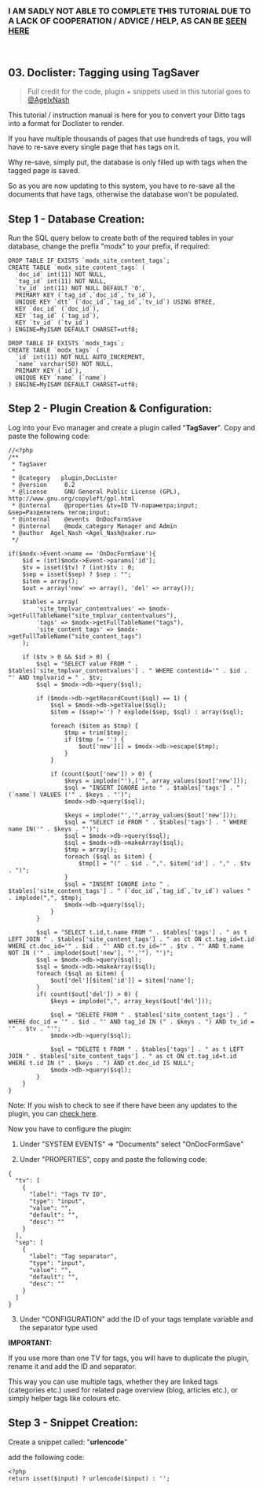 ### I AM SADLY NOT ABLE TO COMPLETE THIS TUTORIAL DUE TO A LACK OF COOPERATION / ADVICE / HELP, AS CAN BE [SEEN HERE](https://github.com/AgelxNash/DocLister/issues/372)

&nbsp;

## 03. Doclister: Tagging using TagSaver

> Full credit for the code, plugin + snippets used in this tutorial goes to [@AgelxNash](https://gist.github.com/AgelxNash)

This tutorial / instruction manual is here for you to convert your Ditto tags into a format for Doclister to render.

If you have multiple thousands of pages that use hundreds of tags, you will have to re-save every single page that has tags on it.

Why re-save, simply put, the database is only filled up with tags when the tagged page is saved.

So as you are now updating to this system, you have to re-save all the documents that have tags, otherwise the database won't be populated.


## Step 1 - Database Creation:

Run the SQL query below to create both of the required tables in your database, change the prefix "modx" to your prefix, if required:

```
DROP TABLE IF EXISTS `modx_site_content_tags`;
CREATE TABLE `modx_site_content_tags` (
  `doc_id` int(11) NOT NULL,
  `tag_id` int(11) NOT NULL,
  `tv_id` int(11) NOT NULL DEFAULT '0',
  PRIMARY KEY (`tag_id`,`doc_id`,`tv_id`),
  UNIQUE KEY `dtt` (`doc_id`,`tag_id`,`tv_id`) USING BTREE,
  KEY `doc_id` (`doc_id`),
  KEY `tag_id` (`tag_id`),
  KEY `tv_id` (`tv_id`)
) ENGINE=MyISAM DEFAULT CHARSET=utf8;

DROP TABLE IF EXISTS `modx_tags`;
CREATE TABLE `modx_tags` (
  `id` int(11) NOT NULL AUTO_INCREMENT,
  `name` varchar(50) NOT NULL,
  PRIMARY KEY (`id`),
  UNIQUE KEY `name` (`name`)
) ENGINE=MyISAM DEFAULT CHARSET=utf8;
```

## Step 2 - Plugin Creation & Configuration:

Log into your Evo manager and create a plugin called "**TagSaver**". Copy and paste the following code:

```
//<?php
/**
 * TagSaver
 *
 * @category   plugin,DocLister
 * @version 	0.2
 * @license 	GNU General Public License (GPL), http://www.gnu.org/copyleft/gpl.html
 * @internal    @properties &tv=ID TV-параметра;input; &sep=Разделитель тегов;input;
 * @internal	@events  OnDocFormSave
 * @internal	@modx_category Manager and Admin
 * @author 	Agel_Nash <Agel_Nash@xaker.ru>
 */
 
if($modx->Event->name == 'OnDocFormSave'){
	$id = (int)$modx->Event->params['id'];
	$tv = isset($tv) ? (int)$tv : 0;
	$sep = isset($sep) ? $sep : "";
	$item = array();
	$out = array('new' => array(), 'del' => array());
	
	$tables = array(
		'site_tmplvar_contentvalues' => $modx->getFullTableName("site_tmplvar_contentvalues"),
		'tags' => $modx->getFullTableName("tags"),
		'site_content_tags' => $modx->getFullTableName("site_content_tags")
	);
	
	if ($tv > 0 && $id > 0) {
		$sql = "SELECT value FROM " . $tables['site_tmplvar_contentvalues'] . " WHERE contentid='" . $id . "' AND tmplvarid = " . $tv;
		$sql = $modx->db->query($sql);
		
		if ($modx->db->getRecordCount($sql) == 1) {
			$sql = $modx->db->getValue($sql);
			$item = ($sep!='') ? explode($sep, $sql) : array($sql);
			
			foreach ($item as $tmp) {
				$tmp = trim($tmp);
				if ($tmp != '') {
					$out['new'][] = $modx->db->escape($tmp);
				}
			}
			
			if (count($out['new']) > 0) {
				$keys = implode("'),('", array_values($out['new']));
				$sql = "INSERT IGNORE into " . $tables['tags'] . " (`name`) VALUES ('" . $keys . "')";
				$modx->db->query($sql);
				
				$keys = implode("','",array_values($out['new']));
				$sql = "SELECT id FROM " . $tables['tags'] . " WHERE name IN('" . $keys . "')";
				$sql = $modx->db->query($sql);
				$sql = $modx->db->makeArray($sql);
				$tmp = array();
				foreach ($sql as $item) {
					$tmp[] = "(" . $id . ",". $item['id'] . "," . $tv . ")";
				}
				$sql = "INSERT IGNORE into " . $tables['site_content_tags'] . " (`doc_id`,`tag_id`,`tv_id`) values " . implode(",", $tmp);
				$modx->db->query($sql);
			}
		}
		
		$sql = "SELECT t.id,t.name FROM " . $tables['tags'] . " as t LEFT JOIN " . $tables['site_content_tags'] . " as ct ON ct.tag_id=t.id WHERE ct.doc_id='" . $id . "' AND ct.tv_id='" . $tv . "' AND t.name NOT IN ('" . implode($out['new'], "','"). "')";
		$sql = $modx->db->query($sql);
		$sql = $modx->db->makeArray($sql);
		foreach ($sql as $item) {
			$out['del'][$item['id']] = $item['name'];
		}
		if( count($out['del']) > 0) {
			$keys = implode(",", array_keys($out['del']));
			
			$sql = "DELETE FROM " . $tables['site_content_tags'] . " WHERE doc_id = '" . $id . "' AND tag_id IN (" . $keys . ") AND tv_id = '" . $tv . "'";
			$modx->db->query($sql);
			
			$sql = "DELETE t FROM " . $tables['tags'] . " as t LEFT JOIN " . $tables['site_content_tags'] . " as ct ON ct.tag_id=t.id WHERE t.id IN (" . $keys . ") AND ct.doc_id IS NULL";
			$modx->db->query($sql);
		}
	}
}
```

Note: If you wish to check to see if there have been any updates to the plugin, you can [check here](https://gist.github.com/AgelxNash/4690798).

Now you have to configure the plugin:

1. Under "SYSTEM EVENTS" => "Documents" select "OnDocFormSave"

2. Under "PROPERTIES", copy and paste the following code:

```
{
  "tv": [
    {
      "label": "Tags TV ID",
      "type": "input",
      "value": "",
      "default": "",
      "desc": ""
    }
  ],
  "sep": [
    {
      "label": "Tag separator",
      "type": "input",
      "value": "",
      "default": "",
      "desc": ""
    }
  ]
}
```

3. Under "CONFIGURATION" add the ID of your tags template variable and the separator type used

**IMPORTANT:**

If you use more than one TV for tags, you will have to duplicate the plugin, rename it and add the ID and separator.

This way you can use multiple tags, whether they are linked tags (categories etc.) used for related page overview (blog, articles etc.), or simply helper tags like colours etc.

## Step 3 - Snippet Creation:

Create a snippet called: "**urlencode**"

add the following code:

```
<?php
return isset($input) ? urlencode($input) : '';
```
